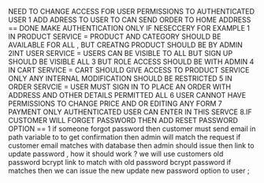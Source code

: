 NEED TO CHANGE ACCESS FOR USER PERMISSIONS TO AUTHENTICATED USER
1 ADD ADRESS TO USER TO CAN SEND ORDER TO HOME ADDRESS  == DONE
 MAKE AUTHENTICATION ONLY IF NESECCERY FOR EXAMPLE
 1 IN PRODUCT SERVICE = PRODUCT AND CATEGORY SHOULD BE AVAILABLE FOR ALL , BUT CREATNG PRODUCT SHOULD BE BY ADMIN
  2INT USER SERVICE = USERS CAN BE VISIBLE TO ALL BUT SIGN UP SHOULD BE VISIBLE ALL
  3 BUT ROLE ACCESS SHOULD BE WITH ADMIN
  4 IN CART SERVICE = CART SHOULD GIVE ACCESS TO PRODUCT SERVICE ONLY ANY INTERNAL MODIFICATION SHOULD BE RESTRICTED 
  5 IN ORDER SERVCIE = USER MUST SIGN IN TO PLACE AN ORDER WITH ADDRESS AND OTHER DETAILS PERMITTED ALL
  6 USER CANNOT HAVE PERMISSIONS TO CHANGE PRICE AND OR EDITING ANY FORM
  7 PAYMENT ONLY AUTHENTICATED USER CAN ENTER IN THIS SERVCE
8.IF CUSTOMER WILL FORGET PASSWORD THEN ADD RESET PASSWORD OPTION == 1 if someone forgot password then customer must send email in path variable to to get confirmation
then admin will match the request if customer email matches with database then admin should issue then link to update password , how it should work ?
we will use customers old password bcrypt link to match with old password bcrypt password if matches then we can issue the new update new password option to user ;
